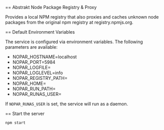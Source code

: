 == Abstrakt Node Package Registry & Proxy

Provides a local NPM registry that also proxies and caches unknown node packages
from the original npm registry at registry.npmjs.org.

== Default Environment Variables

The service is configured via environment variables. The following parameters
are available:

* NOPAR_HOSTNAME=localhost
* NOPAR_PORT=5984
* NOPAR_LOGFILE=
* NOPAR_LOGLEVEL=info
* NOPAR_REGISTRY_PATH=
* NOPAR_HOME=
* NOPAR_RUN_PATH=
* NOPAR_RUNAS_USER=

If ``NOPAR_RUNAS_USER`` is set, the service will run as a daemon.

== Start the server

``npm start``
